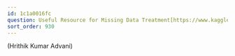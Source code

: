 ```yaml
---
id: 1c1a0016fc
question: Useful Resource for Missing Data Treatment[https://www.kaggle.com/code/parulpandey/a-guide-to-handling-missing-values-in-python/notebook](https://www.kaggle.com/code/parulpandey/a-guide-to-handling-missing-values-in-python/notebook)
sort_order: 930
---
```


(Hrithik Kumar Advani)

